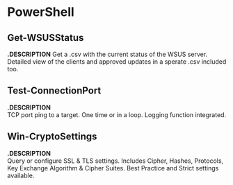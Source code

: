 # PowerShell

## Get-WSUSStatus
**.DESCRIPTION**
Get a .csv with the current status of the WSUS server. Detailed view of the clients and approved updates in a sperate .csv included too.

## Test-ConnectionPort
**.DESCRIPTION**  
TCP port ping to a target. One time or in a loop. Logging function integrated.  

## Win-CryptoSettings
**.DESCRIPTION**  
Query or configure SSL & TLS settings. Includes Cipher, Hashes, Protocols, Key Exchange Algorithm & Cipher Suites. Best Practice and Strict settings available.  
